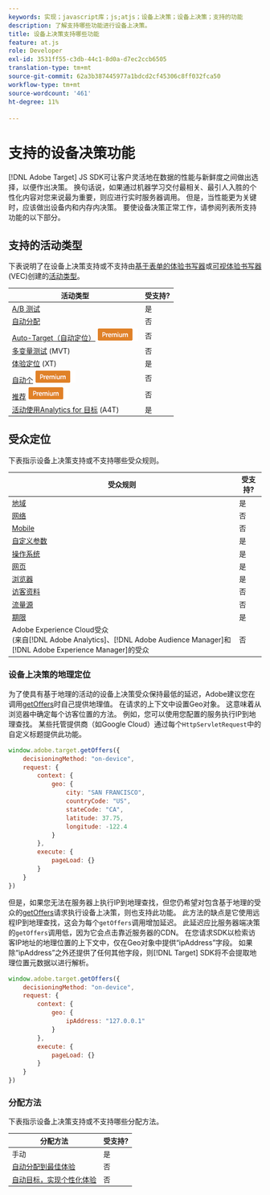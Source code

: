 ```yaml
---
keywords: 实现；javascript库；js;atjs；设备上决策；设备上决策；支持的功能
description: 了解支持哪些功能进行设备上决策。
title: 设备上决策支持哪些功能
feature: at.js
role: Developer
exl-id: 3531ff55-c3db-44c1-8d0a-d7ec2ccb6505
translation-type: tm+mt
source-git-commit: 62a3b387445977a1bdcd2cf45306c8ff032fca50
workflow-type: tm+mt
source-wordcount: '461'
ht-degree: 11%

---
```


# 支持的设备决策功能

[!DNL Adobe Target] JS SDK可让客户灵活地在数据的性能与新鲜度之间做出选择，以便作出决策。 换句话说，如果通过机器学习交付最相关、最引人入胜的个性化内容对您来说最为重要，则应进行实时服务器调用。 但是，当性能更为关键时，应该做出设备内和内存内决策。 要使设备决策正常工作，请参阅列表所支持功能的以下部分。

## 支持的活动类型

下表说明了在设备上决策支持或不支持由[基于表单的体验书写器](/help/c-experiences/form-experience-composer.md)或[可视体验书写器](/help/c-experiences/c-visual-experience-composer/visual-experience-composer.md)(VEC)创建的[活动类型](/help/c-activities/target-activities-guide.md)。

| 活动类型 | 受支持? |
| --- | --- |
| [A/B 测试](/help/c-activities/t-test-ab/test-ab.md) | 是 |
| [自动分配](/help/c-activities/automated-traffic-allocation/automated-traffic-allocation.md) | 否 |
| [Auto-Target（自动定位）](/help/c-activities/auto-target/auto-target-to-optimize.md) ![Premium](/help/assets/premium.png) | 否 |
| [多变量测试](/help/c-activities/c-multivariate-testing/multivariate-testing.md) (MVT) | 否 |
| [体验定位](/help/c-activities/t-experience-target/experience-target.md) (XT) | 是 |
| [自动个](/help/c-activities/t-automated-personalization/automated-personalization.md) ![性化](/help/assets/premium.png) | 否 |
| [推荐](/help/c-recommendations/recommendations.md)  ![Premium](/help/assets/premium.png) | 否 |
| [活动使用Analytics for 目标](/help/c-integrating-target-with-mac/a4t/a4t.md) (A4T) | 是 |

## 受众定位

下表指示设备上决策支持或不支持哪些受众规则。

| 受众规则 | 受支持? |
| --- | --- |
| [地域](/help/c-target/c-audiences/c-target-rules/geo.md) | 是 |
| [网络](/help/c-target/c-audiences/c-target-rules/network.md) | 否 |
| [Mobile](/help/c-target/c-audiences/c-target-rules/mobile.md) | 否 |
| [自定义参数](/help/c-target/c-audiences/c-target-rules/custom-parameters.md) | 是 |
| [操作系统](/help/c-target/c-audiences/c-target-rules/operating-system.md) | 是 |
| [网页](/help/c-target/c-audiences/c-target-rules/site-pages.md) | 是 |
| [浏览器](/help/c-target/c-audiences/c-target-rules/browser.md) | 是 |
| [访客资料](/help/c-target/c-audiences/c-target-rules/visitor-profile.md) | 否 |
| [流量源](/help/c-target/c-audiences/c-target-rules/traffic-sources.md) | 否 |
| [期限](/help/c-target/c-audiences/c-target-rules/time-frame.md) | 是 |
| Adobe Experience Cloud受众<br>(来自[!DNL Adobe Analytics]、[!DNL Adobe Audience Manager]和[!DNL Adobe Experience Manager]的受众 | 否 |

### 设备上决策的地理定位

为了使具有基于地理的活动的设备上决策受众保持最低的延迟，Adobe建议您在调用[getOffers](/help/c-implementing-target/c-implementing-target-for-client-side-web/adobe-target-getoffers-atjs-2.md)时自己提供地理值。 在请求的上下文中设置Geo对象。 这意味着从浏览器中确定每个访客位置的方法。 例如，您可以使用您配置的服务执行IP到地理查找。 某些托管提供商（如Google Cloud）通过每个`HttpServletRequest`中的自定义标题提供此功能。

```javascript
window.adobe.target.getOffers({ 
	decisioningMethod: "on-device", 
	request: { 
		context: { 
			geo: { 
				city: "SAN FRANCISCO", 
				countryCode: "US", 
				stateCode: "CA", 
				latitude: 37.75, 
				longitude: -122.4 
			} 
		}, 
		execute: { 
			pageLoad: {} 
		} 
	} 
})
```

但是，如果您无法在服务器上执行IP到地理查找，但您仍希望对包含基于地理的受众的[getOffers](/help/c-implementing-target/c-implementing-target-for-client-side-web/adobe-target-getoffers-atjs-2.md)请求执行设备上决策，则也支持此功能。 此方法的缺点是它使用远程IP到地理查找，这会为每个`getOffers`调用增加延迟。 此延迟应比服务器端决策的`getOffers`调用低，因为它会点击靠近服务器的CDN。 在您请求SDK以检索访客IP地址的地理位置的上下文中，仅在Geo对象中提供“ipAddress”字段。 如果除“ipAddress”之外还提供了任何其他字段，则[!DNL Target] SDK将不会提取地理位置元数据以进行解析。

```javascript
window.adobe.target.getOffers({ 
	decisioningMethod: "on-device", 
	request: { 
		context: { 
			geo: { 
				ipAddress: "127.0.0.1" 
			} 
		}, 
		execute: { 
			pageLoad: {} 
		} 
	} 
})
```

### 分配方法

下表指示设备上决策支持或不支持哪些分配方法。

| 分配方法 | 受支持? |
| --- | --- |
| 手动 | 是 |
| [自动分配到最佳体验](/help/c-activities/automated-traffic-allocation/automated-traffic-allocation.md) | 否 |
| [自动目标，实现个性化体验](/help/c-activities/auto-target/auto-target-to-optimize.md) | 否 |
